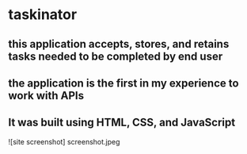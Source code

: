 # taskinator
## this application accepts, stores, and retains tasks needed to be completed by end user
## the application is the first in my experience to work with APIs
## It was built using HTML, CSS, and JavaScript
![site screenshot] screenshot.jpeg
